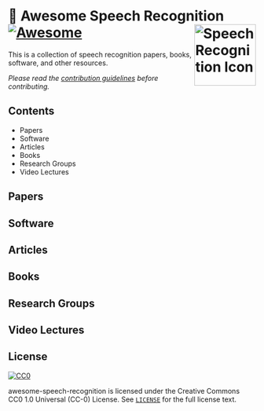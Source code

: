 # 💬 Awesome Speech Recognition [![Awesome](https://awesome.re/badge.svg)](https://awesome.re) <img src="https://i.imgur.com/AH4MxeB.png" width="125" align="right" alt="Speech Recognition Icon">

This is a collection of speech recognition papers, books, software, and other resources.

*Please read the [contribution guidelines](.github/contributing.md) before contributing.*

## Contents

* Papers
* Software
* Articles
* Books
* Research Groups
* Video Lectures

## Papers

## Software

## Articles

## Books

## Research Groups

## Video Lectures

## License

[![CC0](http://mirrors.creativecommons.org/presskit/buttons/88x31/svg/cc-zero.svg)](https://creativecommons.org/publicdomain/zero/1.0/)

awesome-speech-recognition is licensed under the Creative Commons CC0 1.0 Universal (CC-0) License. See [`LICENSE`](LICENSE) for the full license text.

